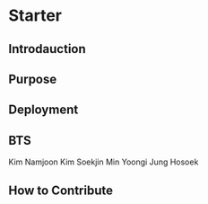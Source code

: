 # Starter

## Introdauction

## Purpose

## Deployment

## BTS
Kim Namjoon 
Kim Soekjin
Min Yoongi
Jung Hosoek

## How to Contribute

